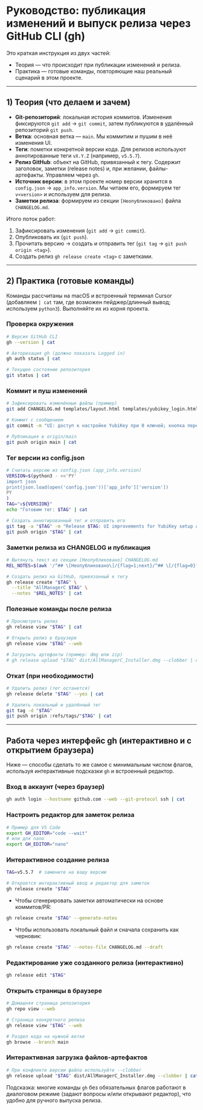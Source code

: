 # Руководство: публикация изменений и выпуск релиза через GitHub CLI (gh)

Это краткая инструкция из двух частей:
- Теория — что происходит при публикации изменений и релиза.
- Практика — готовые команды, повторяющие наш реальный сценарий в этом проекте.

---

## 1) Теория (что делаем и зачем)

- **Git-репозиторий**: локальная история коммитов. Изменения фиксируются `git add` → `git commit`, затем публикуются в удалённый репозиторий `git push`.
- **Ветка**: основная ветка — `main`. Мы коммитим и пушим в неё изменения UI.
- **Теги**: пометки конкретной версии кода. Для релизов используют аннотированные теги `vX.Y.Z` (например, `v5.5.7`).
- **Релиз GitHub**: объект на GitHub, привязанный к тегу. Содержит заголовок, заметки (release notes) и, при желании, файлы-артефакты. Управляем через `gh`.
- **Источник версии**: в этом проекте номер версии хранится в `config.json` → `app_info.version`. Мы читаем его, формируем тег `v<version>` и используем для релиза.
- **Заметки релиза**: формируем из секции `[Неопубликовано]` файла `CHANGELOG.md`.

Итого поток работ:
1. Зафиксировать изменения (`git add` → `git commit`).
2. Опубликовать их (`git push`).
3. Прочитать версию → создать и отправить тег (`git tag` → `git push origin <tag>`).
4. Создать релиз `gh release create <tag>` с заметками.

---

## 2) Практика (готовые команды)

Команды рассчитаны на macOS и встроенный терминал Cursor (добавляем `| cat` там, где возможен пейджер/длинный вывод; используем `python3`). Выполняйте их из корня проекта.

### Проверка окружения
```bash
# Версия GitHub CLI
gh --version | cat

# Авторизация gh (должно показать Logged in)
gh auth status | cat

# Текущее состояние репозитория
git status | cat
```

### Коммит и пуш изменений
```bash
# Зафиксировать изменённые файлы (пример)
git add CHANGELOG.md templates/layout.html templates/yubikey_login.html

# Коммит с сообщением
git commit -m "UI: доступ к настройке YubiKey при 0 ключей; кнопка перехода со страницы входа; обновлен CHANGELOG"

# Публикация в origin/main
git push origin main | cat
```

### Тег версии из config.json
```bash
# Считать версию из config.json (app_info.version)
VERSION=$(python3 - <<'PY'
import json
print(json.load(open('config.json'))['app_info']['version'])
PY
)
TAG="v${VERSION}"
echo "Готовим тег: $TAG" | cat

# Создать аннотированный тег и отправить его
git tag -a "$TAG" -m "Release $TAG: UI improvements for YubiKey setup access"
git push origin "$TAG" | cat
```

### Заметки релиза из CHANGELOG и публикация
```bash
# Вытянуть текст из секции [Неопубликовано] CHANGELOG.md
REL_NOTES=$(awk '/^## \[Неопубликовано\]/{flag=1;next}/^## \[/{flag=0}flag' CHANGELOG.md | sed 's/^#\{1,\}//')

# Создать релиз на GitHub, привязанный к тегу
gh release create "$TAG" \
  --title "AllManagerC $TAG" \
  --notes "$REL_NOTES" | cat
```

### Полезные команды после релиза
```bash
# Просмотреть релиз
gh release view "$TAG" | cat

# Открыть релиз в браузере
gh release view "$TAG" --web

# Загрузить артефакты (пример: dmg или zip)
# gh release upload "$TAG" dist/AllManagerC_Installer.dmg --clobber | cat
```

### Откат (при необходимости)
```bash
# Удалить релиз (тег останется)
gh release delete "$TAG" --yes | cat

# Удалить локальный и удалённый тег
git tag -d "$TAG"
git push origin :refs/tags/"$TAG" | cat
```

---

## Работа через интерфейс gh (интерактивно и с открытием браузера)

Ниже — способы сделать то же самое с минимальным числом флагов, используя интерактивные подсказки `gh` и встроенный редактор.

### Вход в аккаунт (через браузер)
```bash
gh auth login --hostname github.com --web --git-protocol ssh | cat
```

### Настроить редактор для заметок релиза
```bash
# Пример для VS Code
export GH_EDITOR="code --wait"
# или для nano
export GH_EDITOR="nano"
```

### Интерактивное создание релиза
```bash
TAG=v5.5.7  # замените на вашу версию

# Откроется интерактивный ввод и редактор для заметок
gh release create "$TAG"
```
- Чтобы сгенерировать заметки автоматически на основе коммитов/PR:
```bash
gh release create "$TAG" --generate-notes
```
- Чтобы использовать локальный файл и сначала сохранить как черновик:
```bash
gh release create "$TAG" --notes-file CHANGELOG.md --draft
```

### Редактирование уже созданного релиза (интерактивно)
```bash
gh release edit "$TAG"
```

### Открыть страницы в браузере
```bash
# Домашняя страница репозитория
gh repo view --web

# Страница конкретного релиза
gh release view "$TAG" --web

# Раздел кода на нужной ветке
gh browse --branch main
```

### Интерактивная загрузка файлов-артефактов
```bash
# При конфликте версии файла используйте --clobber
gh release upload "$TAG" dist/AllManagerC_Installer.dmg --clobber | cat
```

Подсказка: многие команды `gh` без обязательных флагов работают в диалоговом режиме (задают вопросы и/или открывают редактор), что удобно для ручного выпуска релиза.
